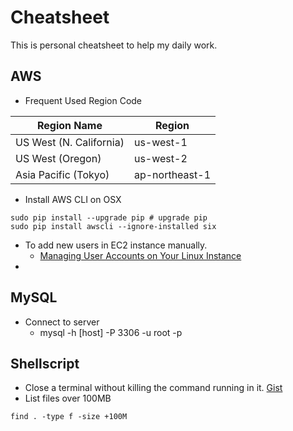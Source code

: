 # Cheatsheet

This is personal cheatsheet to help my daily work.

## AWS 

* Frequent Used Region Code

| Region Name	            | Region	        |
| ----------------------- | -------------- |
| US West (N. California) | us-west-1      |
| US West (Oregon)	       | us-west-2	     |
| Asia Pacific (Tokyo)	   | ap-northeast-1	|

* Install AWS CLI on OSX

```shellscript
sudo pip install --upgrade pip # upgrade pip
sudo pip install awscli --ignore-installed six 
```

* To add new users in EC2 instance manually.
  * [Managing User Accounts on Your Linux Instance](http://docs.aws.amazon.com/AWSEC2/latest/UserGuide/managing-users.html)
* 

## MySQL

* Connect to server
  * mysql -h [host] -P 3306 -u root -p

## Shellscript

* Close a terminal without killing the command running in it. [Gist](https://gist.github.com/jonascheng/0c18b97378b3e375542538b77c1f2ec9)
* List files over 100MB

```
find . -type f -size +100M
```

